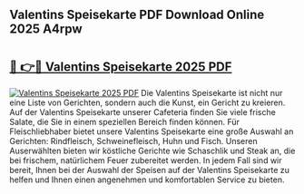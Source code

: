 ## Valentins Speisekarte PDF Download Online 2025 A4rpw

# <h2><a href="http://gc662mf.nevu.top/?p=Valentins+Speisekarte">🔗 👉🔴 Valentins Speisekarte 2025 PDF</a></h2>

[![Valentins Speisekarte 2025 PDF](https://i.imgur.com/dBaPXMq.png)](http://gc662mf.nevu.top/?p=Valentins+Speisekarte)
Die Valentins Speisekarte ist nicht nur eine Liste von Gerichten, sondern auch die Kunst, ein Gericht zu kreieren. Auf der Valentins Speisekarte unserer Cafeteria finden Sie viele frische Salate, die Sie in einem speziellen Bereich finden können. Für Fleischliebhaber bietet unsere Valentins Speisekarte eine große Auswahl an Gerichten: Rindfleisch, Schweinefleisch, Huhn und Fisch. Unseren Auserwählten bieten wir köstliche Gerichte wie Schaschlik und Steak an, die bei frischem, natürlichem Feuer zubereitet werden. In jedem Fall sind wir bereit, Ihnen bei der Auswahl der Speisen auf der Valentins Speisekarte zu helfen und Ihnen einen angenehmen und komfortablen Service zu bieten.
